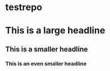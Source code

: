 testrepo
========
# This is a large headline
## This is a smaller headline
### This is an even smaller headline
